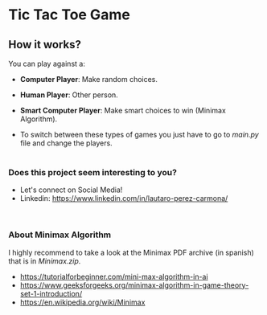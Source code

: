 # Tic Tac Toe Game <br>
## How it works?
You can play against a:
- **Computer Player**: Make random choices.
- **Human Player**: Other person.
- **Smart Computer Player**: Make smart choices to win (Minimax Algorithm).

- To switch between these types of games you just have to go to *main.py* file and change the players. 
<br> <br>

### Does this project seem interesting to you?
- Let's connect on Social Media!
- Linkedin: https://www.linkedin.com/in/lautaro-perez-carmona/
<br>

### About Minimax Algorithm
I highly recommend to take a look at the Minimax PDF archive (in spanish) that is in *Minimax.zip*.
- https://tutorialforbeginner.com/mini-max-algorithm-in-ai
- https://www.geeksforgeeks.org/minimax-algorithm-in-game-theory-set-1-introduction/
- https://en.wikipedia.org/wiki/Minimax